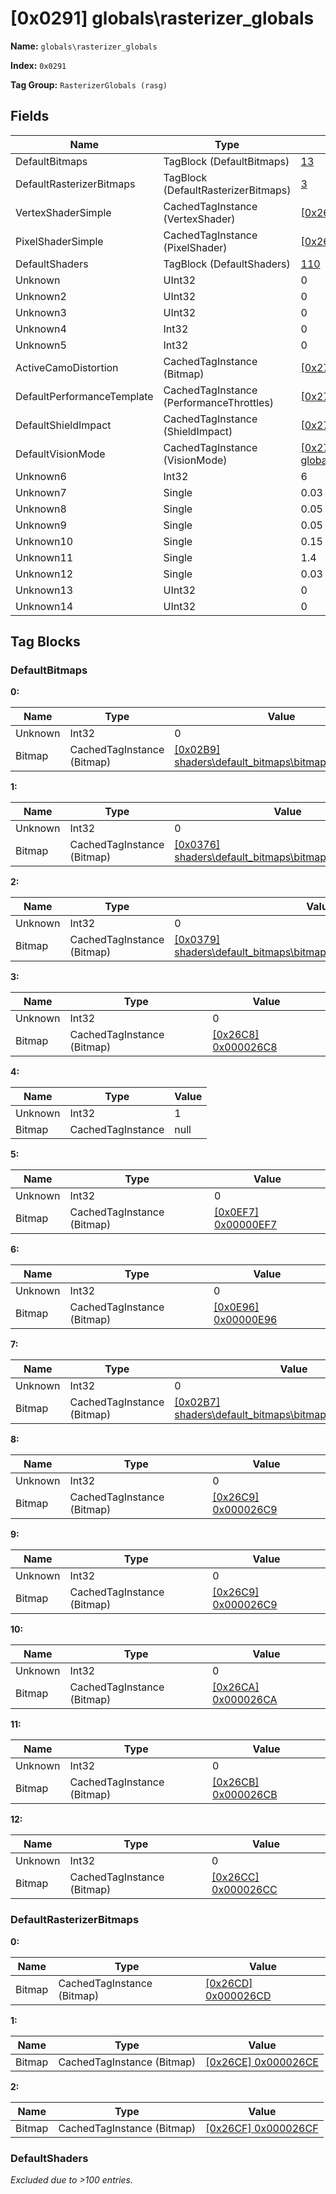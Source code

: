 # [0x0291] globals\rasterizer_globals

**Name:** ```globals\rasterizer_globals```

**Index:** ```0x0291```

**Tag Group:** ```RasterizerGlobals (rasg)```

## Fields

Name	| Type	| Value
---	|---	|---	|
DefaultBitmaps	|TagBlock (DefaultBitmaps)	|[13](#defaultbitmaps)
DefaultRasterizerBitmaps	|TagBlock (DefaultRasterizerBitmaps)	|[3](#defaultrasterizerbitmaps)
VertexShaderSimple	|CachedTagInstance (VertexShader)	|[[0x26D0] 0x000026D0](../VertexShader/26D0.md)
PixelShaderSimple	|CachedTagInstance (PixelShader)	|[[0x26D1] 0x000026D1](../PixelShader/26D1.md)
DefaultShaders	|TagBlock (DefaultShaders)	|[110](#defaultshaders)
Unknown	|UInt32	|0
Unknown2	|UInt32	|0
Unknown3	|UInt32	|0
Unknown4	|Int32	|0
Unknown5	|Int32	|0
ActiveCamoDistortion	|CachedTagInstance (Bitmap)	|[[0x27AC] 0x000027AC](../Bitmap/27AC.md)
DefaultPerformanceTemplate	|CachedTagInstance (PerformanceThrottles)	|[[0x27AD] 0x000027AD](../PerformanceThrottles/27AD.md)
DefaultShieldImpact	|CachedTagInstance (ShieldImpact)	|[[0x27AE] 0x000027AE](../ShieldImpact/27AE.md)
DefaultVisionMode	|CachedTagInstance (VisionMode)	|[[0x27AF] globals\default_vision_mode](../VisionMode/27AF.md)
Unknown6	|Int32	|6
Unknown7	|Single	|0.03
Unknown8	|Single	|0.05
Unknown9	|Single	|0.05
Unknown10	|Single	|0.15
Unknown11	|Single	|1.4
Unknown12	|Single	|0.03
Unknown13	|UInt32	|0
Unknown14	|UInt32	|0


## Tag Blocks

### DefaultBitmaps

**0:**

Name	| Type	| Value
---	|---	|---	|
Unknown	|Int32	|0
Bitmap	|CachedTagInstance (Bitmap)	|[[0x02B9] shaders\default_bitmaps\bitmaps\color_white](../Bitmap/02B9.md)


**1:**

Name	| Type	| Value
---	|---	|---	|
Unknown	|Int32	|0
Bitmap	|CachedTagInstance (Bitmap)	|[[0x0376] shaders\default_bitmaps\bitmaps\default_vector](../Bitmap/0376.md)


**2:**

Name	| Type	| Value
---	|---	|---	|
Unknown	|Int32	|0
Bitmap	|CachedTagInstance (Bitmap)	|[[0x0379] shaders\default_bitmaps\bitmaps\default_dynamic_cube_map](../Bitmap/0379.md)


**3:**

Name	| Type	| Value
---	|---	|---	|
Unknown	|Int32	|0
Bitmap	|CachedTagInstance (Bitmap)	|[[0x26C8] 0x000026C8](../Bitmap/26C8.md)


**4:**

Name	| Type	| Value
---	|---	|---	|
Unknown	|Int32	|1
Bitmap	|CachedTagInstance	|null


**5:**

Name	| Type	| Value
---	|---	|---	|
Unknown	|Int32	|0
Bitmap	|CachedTagInstance (Bitmap)	|[[0x0EF7] 0x00000EF7](../Bitmap/0EF7.md)


**6:**

Name	| Type	| Value
---	|---	|---	|
Unknown	|Int32	|0
Bitmap	|CachedTagInstance (Bitmap)	|[[0x0E96] 0x00000E96](../Bitmap/0E96.md)


**7:**

Name	| Type	| Value
---	|---	|---	|
Unknown	|Int32	|0
Bitmap	|CachedTagInstance (Bitmap)	|[[0x02B7] shaders\default_bitmaps\bitmaps\gray_50_percent](../Bitmap/02B7.md)


**8:**

Name	| Type	| Value
---	|---	|---	|
Unknown	|Int32	|0
Bitmap	|CachedTagInstance (Bitmap)	|[[0x26C9] 0x000026C9](../Bitmap/26C9.md)


**9:**

Name	| Type	| Value
---	|---	|---	|
Unknown	|Int32	|0
Bitmap	|CachedTagInstance (Bitmap)	|[[0x26C9] 0x000026C9](../Bitmap/26C9.md)


**10:**

Name	| Type	| Value
---	|---	|---	|
Unknown	|Int32	|0
Bitmap	|CachedTagInstance (Bitmap)	|[[0x26CA] 0x000026CA](../Bitmap/26CA.md)


**11:**

Name	| Type	| Value
---	|---	|---	|
Unknown	|Int32	|0
Bitmap	|CachedTagInstance (Bitmap)	|[[0x26CB] 0x000026CB](../Bitmap/26CB.md)


**12:**

Name	| Type	| Value
---	|---	|---	|
Unknown	|Int32	|0
Bitmap	|CachedTagInstance (Bitmap)	|[[0x26CC] 0x000026CC](../Bitmap/26CC.md)


### DefaultRasterizerBitmaps

**0:**

Name	| Type	| Value
---	|---	|---	|
Bitmap	|CachedTagInstance (Bitmap)	|[[0x26CD] 0x000026CD](../Bitmap/26CD.md)


**1:**

Name	| Type	| Value
---	|---	|---	|
Bitmap	|CachedTagInstance (Bitmap)	|[[0x26CE] 0x000026CE](../Bitmap/26CE.md)


**2:**

Name	| Type	| Value
---	|---	|---	|
Bitmap	|CachedTagInstance (Bitmap)	|[[0x26CF] 0x000026CF](../Bitmap/26CF.md)


### DefaultShaders

*Excluded due to >100 entries.*